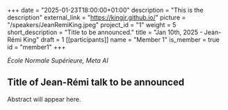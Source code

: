 +++
date = "2025-01-23T18:00:00+01:00"
description = "This is the description"
external_link = "https://kingjr.github.io/"
picture = "/speakers/JeanRemiKing.jpeg"
project_id = "1"
weight = 5
short_description = "Title to be announced."
title = "Jan 10th, 2025 - Jean-Rémi King"
draft = 1
[[participants]]
    name = "Member 1"
    is_member = true
    id = "member1"
+++

_École Normale Supérieure, Meta AI_

## Title of Jean-Rémi talk to be announced 

Abstract will appear here. 

